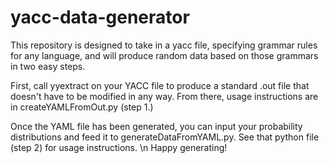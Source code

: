 # yacc-data-generator
This repository is designed to take in a yacc file, specifying grammar rules for any language, and will produce random data based on those grammars in two easy steps. 

First, call yyextract on your YACC file to produce a standard .out file that doesn't have to be modified in any way. From there, usage instructions are in createYAMLFromOut.py (step 1.) 

Once the YAML file has been generated, you can input your probability distributions and feed it to generateDataFromYAML.py. See that python file (step 2) for usage instructions. \n Happy generating!
